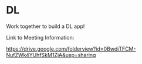 # DL
Work together to build a DL app!

Link to Meeting Information: 

https://drive.google.com/folderview?id=0BwdiTFCM-NufZWk4YUhfSkM1ZjA&usp=sharing

